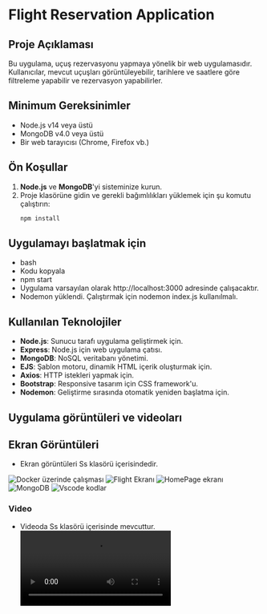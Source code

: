 # Flight Reservation Application

## Proje Açıklaması
Bu uygulama, uçuş rezervasyonu yapmaya yönelik bir web uygulamasıdır. Kullanıcılar, mevcut uçuşları görüntüleyebilir, tarihlere ve saatlere göre filtreleme yapabilir ve rezervasyon yapabilirler.

## Minimum Gereksinimler
- Node.js v14 veya üstü
- MongoDB v4.0 veya üstü
- Bir web tarayıcısı (Chrome, Firefox vb.)

## Ön Koşullar
1. **Node.js** ve **MongoDB**'yi sisteminize kurun.
2. Proje klasörüne gidin ve gerekli bağımlılıkları yüklemek için şu komutu çalıştırın:
   ```bash
   npm install
## Uygulamayı başlatmak için
- bash
- Kodu kopyala
- npm start
- Uygulama varsayılan olarak http://localhost:3000 adresinde çalışacaktır.
- Nodemon yüklendi. Çalıştırmak için nodemon index.js kullanılmalı.

## Kullanılan Teknolojiler
- **Node.js**: Sunucu tarafı uygulama geliştirmek için.
- **Express**: Node.js için web uygulama çatısı.
- **MongoDB**: NoSQL veritabanı yönetimi.
- **EJS**: Şablon motoru, dinamik HTML içerik oluşturmak için.
- **Axios**: HTTP istekleri yapmak için.
- **Bootstrap**: Responsive tasarım için CSS framework'u.
- **Nodemon**: Geliştirme sırasında otomatik yeniden başlatma için.

## Uygulama görüntüleri ve videoları
## Ekran Görüntüleri
- Ekran görüntüleri Ss klasörü içerisindedir.

![Docker üzerinde çalışması](Ss/Docker.png)
![Flight Ekranı](Ss/Flight.png)
![HomePage ekranı](Ss/Home.png)
![MongoDB](Ss/Mongo.png)
![Vscode kodlar](Ss/Vscode.png)

### Video
- Videoda Ss klasörü içerisinde mevcuttur.
![FlightVideo](Ss/FlightVideo.mp4)


